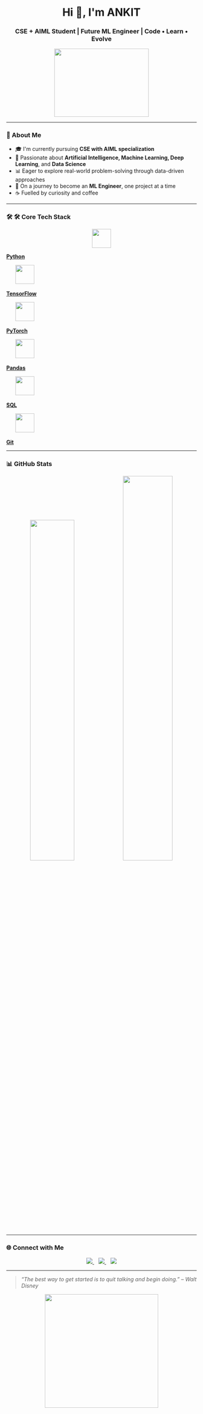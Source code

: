 <h1 align="center">Hi 👋, I'm ANKIT</h1>
<h3 align="center">CSE + AIML Student | Future ML Engineer | Code • Learn • Evolve</h3>

<p align="center">
  <img src="https://media.giphy.com/media/qgQUggAC3Pfv687qPC/giphy.gif" width="250" height="180" />
</p>

---

### 🧠 About Me

- 🎓 I'm currently pursuing **CSE with AIML specialization**
- 🤖 Passionate about **Artificial Intelligence, Machine Learning, Deep Learning**, and **Data Science**
- 📊 Eager to explore real-world problem-solving through data-driven approaches
- 🚀 On a journey to become an **ML Engineer**, one project at a time
- ☕ Fuelled by curiosity and coffee

---

### 🛠️ 🛠️ Core Tech Stack
<p align="center"> <!-- Python --> <a href="https://www.python.org/" target="_blank" rel="noreferrer"> <img src="https://cdn.jsdelivr.net/gh/devicons/devicon/icons/python/python-original.svg" width="50" height="50" /> <p><b>Python</b></p> </a> &nbsp;&nbsp;&nbsp;&nbsp;&nbsp; <!-- TensorFlow --> <a href="https://www.tensorflow.org/" target="_blank" rel="noreferrer"> <img src="https://cdn.jsdelivr.net/gh/devicons/devicon/icons/tensorflow/tensorflow-original.svg" width="50" height="50" /> <p><b>TensorFlow</b></p> </a> &nbsp;&nbsp;&nbsp;&nbsp;&nbsp; <!-- PyTorch --> <a href="https://pytorch.org/" target="_blank" rel="noreferrer"> <img src="https://cdn.jsdelivr.net/gh/devicons/devicon/icons/pytorch/pytorch-original.svg" width="50" height="50" /> <p><b>PyTorch</b></p> </a> &nbsp;&nbsp;&nbsp;&nbsp;&nbsp; <!-- Pandas --> <a href="https://pandas.pydata.org/" target="_blank" rel="noreferrer"> <img src="https://cdn.jsdelivr.net/gh/devicons/devicon/icons/pandas/pandas-original.svg" width="50" height="50" /> <p><b>Pandas</b></p> </a> &nbsp;&nbsp;&nbsp;&nbsp;&nbsp; <!-- SQL --> <a href="https://www.mysql.com/" target="_blank" rel="noreferrer"> <img src="https://cdn.jsdelivr.net/gh/devicons/devicon/icons/mysql/mysql-original.svg" width="50" height="50" /> <p><b>SQL</b></p> </a> &nbsp;&nbsp;&nbsp;&nbsp;&nbsp; <!-- Git --> <a href="https://git-scm.com/" target="_blank" rel="noreferrer"> <img src="https://cdn.jsdelivr.net/gh/devicons/devicon/icons/git/git-original.svg" width="50" height="50" /> <p><b>Git</b></p> </a> </p>

---

### 📊 GitHub Stats

<p align="center">
  <img src="https://github-readme-stats.vercel.app/api?username=AnkitSoni001&show_icons=true&theme=radical" width="48%" />
  <img src="https://github-readme-streak-stats.herokuapp.com/?user=AnkitSoni001&theme=radical" width="51%" />
</p>

---

### 🌐 Connect with Me

<p align="center">
  <a href="https://www.linkedin.com/in/ankitsonii">
    <img src="https://img.shields.io/badge/-LinkedIn-%230077B5?style=for-the-badge&logo=linkedin&logoColor=white" />
  </a>
  &nbsp;&nbsp;
  <a href="mailto:ankysoniankit@gmail.com">
    <img src="https://img.shields.io/badge/-Email-%23333?style=for-the-badge&logo=gmail&logoColor=white" />
  </a>
  &nbsp;&nbsp;
  <a href="https://your-portfolio.com">
    <img src="https://img.shields.io/badge/Portfolio-%23FF5722?style=for-the-badge&logo=web&logoColor=white" />
  </a>
</p>

---

> *“The best way to get started is to quit talking and begin doing.” – Walt Disney*

<p align="center">
  <img src="https://media.giphy.com/media/LMt9638dO8dftAjtco/giphy.gif" width="300"/>
</p>
